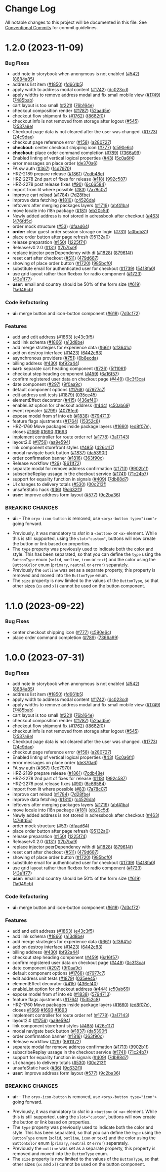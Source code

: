 # Change Log

All notable changes to this project will be documented in this file.
See [Conventional Commits](https://conventionalcommits.org) for commit guidelines.

# 1.2.0 (2023-11-09)


### Bug Fixes

* add note in storybook when anonymous is not enabled  ([#542](https://github.com/spryker/oryx/issues/542)) ([8684a85](https://github.com/spryker/oryx/commit/8684a859ff5fa7babbc536f512331b18c6beb189))
* address list item ([#1850](https://github.com/spryker/oryx/issues/1850)) ([fd661b5](https://github.com/spryker/oryx/commit/fd661b53e941c0d7c3d180e7adbcc18cf3958383))
* apply width to address modal content ([#1742](https://github.com/spryker/oryx/issues/1742)) ([dc023cd](https://github.com/spryker/oryx/commit/dc023cdfaa8b140a8fa8dd59863186f6f865194b))
* apply widths to remove address modal and fix small mobile view ([#1749](https://github.com/spryker/oryx/issues/1749)) ([7485bab](https://github.com/spryker/oryx/commit/7485bab2966c69d63646a039cb41d7ef8ca2e2f3))
* cart layout is too small ([#221](https://github.com/spryker/oryx/issues/221)) ([76b164e](https://github.com/spryker/oryx/commit/76b164ebe2bca7f3f8a40b8330bd60ac839fa2c0))
* checkout composition render ([#1787](https://github.com/spryker/oryx/issues/1787)) ([52aad5e](https://github.com/spryker/oryx/commit/52aad5e2ccb2166ba769a31fa343f773dc52cac1))
* checkout flow shipment fix ([#1762](https://github.com/spryker/oryx/issues/1762)) ([f8682f0](https://github.com/spryker/oryx/commit/f8682f026f96e48bb65f029c297c01227c5e1422))
* checkout info is not removed from storage after logout ([#545](https://github.com/spryker/oryx/issues/545)) ([2537a9e](https://github.com/spryker/oryx/commit/2537a9e8473b3e9d596132579970cba78e769a60))
* Checkout page data is not cleared after the user was changed. ([#1773](https://github.com/spryker/oryx/issues/1773)) ([24c9dae](https://github.com/spryker/oryx/commit/24c9dae1fb0e1a5ab0a2203f428283e20aad0740))
* checkout page reference error ([#158](https://github.com/spryker/oryx/issues/158)) ([a280727](https://github.com/spryker/oryx/commit/a280727c35cfa7284f76a5e9814ed312c80ca97f))
* **checkout:** center checkout shipping icon ([#777](https://github.com/spryker/oryx/issues/777)) ([c590e6c](https://github.com/spryker/oryx/commit/c590e6c5bbe5d38d23ea307a3f22f807d5d6080e))
* **checkout:** place order command completion ([#789](https://github.com/spryker/oryx/issues/789)) ([7366a99](https://github.com/spryker/oryx/commit/7366a99e6b185a98f38c3a5cdc94de7fe9b1ae53))
* Enabled linting of vertical logical properties ([#43](https://github.com/spryker/oryx/issues/43)) ([5c0a6f4](https://github.com/spryker/oryx/commit/5c0a6f44ade637d6ed6cbed2950e96185f6076c9))
* error messages on place order ([de370a6](https://github.com/spryker/oryx/commit/de370a60d7f075e00c535def8eb129f280c2ec44))
* FA sw auth ([#367](https://github.com/spryker/oryx/issues/367)) ([1cd7970](https://github.com/spryker/oryx/commit/1cd79701d9c60a4188b3496e9397a622fc2e6eb2))
* HRZ-2189 prepare release ([#1861](https://github.com/spryker/oryx/issues/1861)) ([7cdb48e](https://github.com/spryker/oryx/commit/7cdb48e3c26c1ca8f12d469e9a73d75cd3c03f78))
* HRZ-2278 2nd part of fixes for release ([#118](https://github.com/spryker/oryx/issues/118)) ([992c587](https://github.com/spryker/oryx/commit/992c58714eed594fe900d2645bba4a9a59c0fee2))
* HRZ-2278 post release fixes ([#90](https://github.com/spryker/oryx/issues/90)) ([6c66584](https://github.com/spryker/oryx/commit/6c66584f5d1e51dcfc3a23c4beaf04f24b4bdb69))
* import from lit where possible ([#83](https://github.com/spryker/oryx/issues/83)) ([7a78c07](https://github.com/spryker/oryx/commit/7a78c07652ead1f98f7e5323906cfe5275365e8a))
* improve cart reload ([#1784](https://github.com/spryker/oryx/issues/1784)) ([7d28fbe](https://github.com/spryker/oryx/commit/7d28fbeb497ae2f92332820b974d8a526018dae2))
* improve data fetching ([#1810](https://github.com/spryker/oryx/issues/1810)) ([c4526da](https://github.com/spryker/oryx/commit/c4526dae4d0669e5112d78ba7c14c584f7c004b2))
* leftovers after merging packages layers ([#1719](https://github.com/spryker/oryx/issues/1719)) ([abf41ba](https://github.com/spryker/oryx/commit/abf41ba83682e7d6d4972a130c0f336e59e3faa4))
* move locale into i18n package ([#181](https://github.com/spryker/oryx/issues/181)) ([eb20c5d](https://github.com/spryker/oryx/commit/eb20c5dbf5bbb35e829b9faa1c1ada8bdc34203a))
* Newly added address is not stored in adressbook after checkout ([#463](https://github.com/spryker/oryx/issues/463)) ([476fd5c](https://github.com/spryker/oryx/commit/476fd5c53c272f0c47b7aa79d5d753c4c9ee05a5))
* order mock structure ([#53](https://github.com/spryker/oryx/issues/53)) ([dfaad64](https://github.com/spryker/oryx/commit/dfaad6412d62124728865182546dbe22cd1644e1))
* **order:** clear guest order session storage on login ([#731](https://github.com/spryker/oryx/issues/731)) ([a0bdb81](https://github.com/spryker/oryx/commit/a0bdb810ec81edab111caa21aeac6e14e52ab07d))
* place order button after page refresh  ([95132a0](https://github.com/spryker/oryx/commit/95132a0ba81fc46323d3e9c71958a5fb167a1923))
* release preparation ([#150](https://github.com/spryker/oryx/issues/150)) ([1225f74](https://github.com/spryker/oryx/commit/1225f74b48928d61d0574a9dc275999c1f0602ac))
* Release/v0.2.0 ([#131](https://github.com/spryker/oryx/issues/131)) ([f7b7ba9](https://github.com/spryker/oryx/commit/f7b7ba9b8dba11e407269fb14b120792b664ab9d))
* replace injector peerDependency with di ([#1828](https://github.com/spryker/oryx/issues/1828)) ([879614f](https://github.com/spryker/oryx/commit/879614f5e7cda0ba45ece4f12cce386457ab6105))
* reset cart after checkout ([#511](https://github.com/spryker/oryx/issues/511)) ([479d687](https://github.com/spryker/oryx/commit/479d68743c39db85c3e9034946fa5d17e409a9b5))
* showing of place order button  ([#1720](https://github.com/spryker/oryx/issues/1720)) ([985bcf0](https://github.com/spryker/oryx/commit/985bcf0a7af50ef8b5caa9db3806024a2f746a51))
* substitute email for authenticated user for checkout ([#1739](https://github.com/spryker/oryx/issues/1739)) ([5418fa0](https://github.com/spryker/oryx/commit/5418fa0d483f220d25768142e16f53670f0ede4b))
* use grid layout rather than flexbox for radio component ([#1723](https://github.com/spryker/oryx/issues/1723)) ([43e1f77](https://github.com/spryker/oryx/commit/43e1f77395a200f42e9536f56275360d3e9235b6))
* **user:** email and country should be 50% of the form size ([#619](https://github.com/spryker/oryx/issues/619)) ([1a049cb](https://github.com/spryker/oryx/commit/1a049cb84a31bba046ef3a969b0b5bf14dbeb84e))


### Code Refactoring

* **ui:** merge button and icon-button component ([#618](https://github.com/spryker/oryx/issues/618)) ([7d3cf72](https://github.com/spryker/oryx/commit/7d3cf72fa003bdae3f6c6523f71095c5a1cab4fb))


### Features

* add and edit address ([#1863](https://github.com/spryker/oryx/issues/1863)) ([e43c3f5](https://github.com/spryker/oryx/commit/e43c3f5e2cf107bab2b1d5ffb128612e59bceb7e))
* add link schema ([#1866](https://github.com/spryker/oryx/issues/1866)) ([a13d8be](https://github.com/spryker/oryx/commit/a13d8be9fbc6202dcfd2b6487f3197d8b10f4aeb))
* add merge strategies for experience data ([#661](https://github.com/spryker/oryx/issues/661)) ([cf3641c](https://github.com/spryker/oryx/commit/cf3641c7ebed335c0ab15c707b87aebc9a18d496))
* add on destroy interface ([#1423](https://github.com/spryker/oryx/issues/1423)) ([6442c83](https://github.com/spryker/oryx/commit/6442c830e704d95200b96f3c629dfbd17e5f4e22))
* asynchronous providers ([#751](https://github.com/spryker/oryx/issues/751)) ([6b8ecda](https://github.com/spryker/oryx/commit/6b8ecdab32c9691d643d47adebbf9536e5c2a663))
* billing address ([#430](https://github.com/spryker/oryx/issues/430)) ([bf92a44](https://github.com/spryker/oryx/commit/bf92a4462b05f1e6000ed7ab51bdd298c274fe81))
* **cart:** separate cart heading component ([#726](https://github.com/spryker/oryx/issues/726)) ([5ff1061](https://github.com/spryker/oryx/commit/5ff106139ae2e38e2b5ba4579cddfdd6e4387041))
* checkout step heading component ([#459](https://github.com/spryker/oryx/issues/459)) ([6a16f57](https://github.com/spryker/oryx/commit/6a16f5741c9f21cdb5c4b1334629b644ac8ff197))
* confirm registered user data on checkout page ([#449](https://github.com/spryker/oryx/issues/449)) ([0c3f3ca](https://github.com/spryker/oryx/commit/0c3f3ca1c2f5f2b8f7e5d9b43d2f194a5facb0dd))
* date component ([#297](https://github.com/spryker/oryx/issues/297)) ([9f0aa9c](https://github.com/spryker/oryx/commit/9f0aa9cd59e3e44f6acf25c47930571ec702dd31))
* default component options ([#1768](https://github.com/spryker/oryx/issues/1768)) ([d7977c7](https://github.com/spryker/oryx/commit/d7977c788bedd2bcdb066c509d4ebed8d2a54b12))
* edit address unit tests ([#1879](https://github.com/spryker/oryx/issues/1879)) ([035ee45](https://github.com/spryker/oryx/commit/035ee45872e54f2dd4d8ddc05b44eeeaaf850b42))
* elementEffect decorator ([#415](https://github.com/spryker/oryx/issues/415)) ([436ef40](https://github.com/spryker/oryx/commit/436ef40e0f2e91d96a657031ed5926e5fe288276))
* enableList option for checkout address ([#444](https://github.com/spryker/oryx/issues/444)) ([c50ab69](https://github.com/spryker/oryx/commit/c50ab69d282b1b8d65b2f89bae6990a073fceb6b))
* event repeater ([#799](https://github.com/spryker/oryx/issues/799)) ([4078fed](https://github.com/spryker/oryx/commit/4078fed93c93ce7843d6e526d0396c27657855b5))
* expose model from sf into eb ([#1838](https://github.com/spryker/oryx/issues/1838)) ([5794713](https://github.com/spryker/oryx/commit/5794713d8030dd930185c7c8d596a7bf4fcaa6df))
* feature flags ajustments ([#1764](https://github.com/spryker/oryx/issues/1764)) ([15352c8](https://github.com/spryker/oryx/commit/15352c8b24719c92bc8d60845ce3c952b1f9d4e7))
* HRZ-1760 Move packages inside package layers ([#1660](https://github.com/spryker/oryx/issues/1660)) ([ed8f07e](https://github.com/spryker/oryx/commit/ed8f07e513a1e2dadb810a72b9785b3fab5fd375)), closes [#1669](https://github.com/spryker/oryx/issues/1669) [#1690](https://github.com/spryker/oryx/issues/1690) [#1693](https://github.com/spryker/oryx/issues/1693)
* implement controller for route order ref ([#1778](https://github.com/spryker/oryx/issues/1778)) ([3a17143](https://github.com/spryker/oryx/commit/3a17143734525445b8bbcb9cff151eae419e26fe))
* layout2.0 ([#1756](https://github.com/spryker/oryx/issues/1756)) ([aa9e594](https://github.com/spryker/oryx/commit/aa9e594e1569429da400aad4306c18498eba1334))
* link component storefront styles ([#485](https://github.com/spryker/oryx/issues/485)) ([426c117](https://github.com/spryker/oryx/commit/426c117d846c96a36593ebbf378ae22421e1942b))
* modal navigate back button ([#1837](https://github.com/spryker/oryx/issues/1837)) ([da5390f](https://github.com/spryker/oryx/commit/da5390fb125a51e5943cabd685e0b55245932445))
* order confirmation banner ([#1816](https://github.com/spryker/oryx/issues/1816)) ([363f90c](https://github.com/spryker/oryx/commit/363f90ce044a22ba50d365f7c9cc3eca8d892330))
* Release workflow ([#29](https://github.com/spryker/oryx/issues/29)) ([8611f72](https://github.com/spryker/oryx/commit/8611f72e2c14f9bef80fa28bd26ca89c7fcacb16))
* separate modal for remove address confirmation ([#1713](https://github.com/spryker/oryx/issues/1713)) ([9902b1f](https://github.com/spryker/oryx/commit/9902b1f55fa57c46daa882d6793ca55503269a3c))
* subscribeReplay ussage in the checkout service ([#1741](https://github.com/spryker/oryx/issues/1741)) ([71c24b7](https://github.com/spryker/oryx/commit/71c24b74629a4386b67a9f91370f693471029e6e))
* support for equality function in signals ([#409](https://github.com/spryker/oryx/issues/409)) ([7db88d7](https://github.com/spryker/oryx/commit/7db88d70a2ba3adc50221d89ca73590c510f29f7))
* UI changes to delivery totals ([#530](https://github.com/spryker/oryx/issues/530)) ([00c213f](https://github.com/spryker/oryx/commit/00c213fc97d9d98c2456b67b915b285b32b95cfe))
* unsafeStatic hack ([#36](https://github.com/spryker/oryx/issues/36)) ([9c632f1](https://github.com/spryker/oryx/commit/9c632f1335f7dd0b0123253c74633a0fd873fb0c))
* **user:** improve address form layout ([#577](https://github.com/spryker/oryx/issues/577)) ([9c2ba36](https://github.com/spryker/oryx/commit/9c2ba36b8ef5e8ec4b96dff2a9803712658bd45d))


### BREAKING CHANGES

* **ui:** - The `oryx-icon-button` is removed, use `<oryx-button type="icon">`
going forward.
- Previously, it was mandatory to _slot in_ a `<button>` or `<a>`
element. While this is still supported, using the `slot="custom"`,
buttons will now create the button or link based on properties.
- The `type` property was previously used to indicate both the color and
style. This has been separated, so that you can define the `type` using
the `ButtonType` enum (`solid`, `outline`, `icon` or `text`) and the
color using the `ButtonColor` enum (`primary`, `neutral` or `error`)
separately.
- Previously the `outline` was set as a separate property, this property
is removed and moved into the `ButtonType` enum.
- The `size` property is now limited to the values of the `ButtonType`,
so that other sizes (`xs` and `xl`) cannot be used on the button
component.


[HRZ-3283]:
https://spryker.atlassian.net/browse/HRZ-3283?atlOrigin=eyJpIjoiNWRkNTljNzYxNjVmNDY3MDlhMDU5Y2ZhYzA5YTRkZjUiLCJwIjoiZ2l0aHViLWNvbS1KU1cifQ





# 1.1.0 (2023-09-22)


### Bug Fixes

* center checkout shipping icon ([#777](https://github.com/spryker/oryx/issues/777)) ([c590e6c](https://github.com/spryker/oryx/commit/c590e6c5bbe5d38d23ea307a3f22f807d5d6080e))
* place order command completion ([#789](https://github.com/spryker/oryx/issues/789)) ([7366a99](https://github.com/spryker/oryx/commit/7366a99e6b185a98f38c3a5cdc94de7fe9b1ae53))





# 1.0.0 (2023-07-31)


### Bug Fixes

* add note in storybook when anonymous is not enabled  ([#542](https://github.com/spryker/oryx/issues/542)) ([8684a85](https://github.com/spryker/oryx/commit/8684a859ff5fa7babbc536f512331b18c6beb189))
* address list item ([#1850](https://github.com/spryker/oryx/issues/1850)) ([fd661b5](https://github.com/spryker/oryx/commit/fd661b53e941c0d7c3d180e7adbcc18cf3958383))
* apply width to address modal content ([#1742](https://github.com/spryker/oryx/issues/1742)) ([dc023cd](https://github.com/spryker/oryx/commit/dc023cdfaa8b140a8fa8dd59863186f6f865194b))
* apply widths to remove address modal and fix small mobile view ([#1749](https://github.com/spryker/oryx/issues/1749)) ([7485bab](https://github.com/spryker/oryx/commit/7485bab2966c69d63646a039cb41d7ef8ca2e2f3))
* cart layout is too small ([#221](https://github.com/spryker/oryx/issues/221)) ([76b164e](https://github.com/spryker/oryx/commit/76b164ebe2bca7f3f8a40b8330bd60ac839fa2c0))
* checkout composition render ([#1787](https://github.com/spryker/oryx/issues/1787)) ([52aad5e](https://github.com/spryker/oryx/commit/52aad5e2ccb2166ba769a31fa343f773dc52cac1))
* checkout flow shipment fix ([#1762](https://github.com/spryker/oryx/issues/1762)) ([f8682f0](https://github.com/spryker/oryx/commit/f8682f026f96e48bb65f029c297c01227c5e1422))
* checkout info is not removed from storage after logout ([#545](https://github.com/spryker/oryx/issues/545)) ([2537a9e](https://github.com/spryker/oryx/commit/2537a9e8473b3e9d596132579970cba78e769a60))
* Checkout page data is not cleared after the user was changed. ([#1773](https://github.com/spryker/oryx/issues/1773)) ([24c9dae](https://github.com/spryker/oryx/commit/24c9dae1fb0e1a5ab0a2203f428283e20aad0740))
* checkout page reference error ([#158](https://github.com/spryker/oryx/issues/158)) ([a280727](https://github.com/spryker/oryx/commit/a280727c35cfa7284f76a5e9814ed312c80ca97f))
* Enabled linting of vertical logical properties ([#43](https://github.com/spryker/oryx/issues/43)) ([5c0a6f4](https://github.com/spryker/oryx/commit/5c0a6f44ade637d6ed6cbed2950e96185f6076c9))
* error messages on place order ([de370a6](https://github.com/spryker/oryx/commit/de370a60d7f075e00c535def8eb129f280c2ec44))
* FA sw auth ([#367](https://github.com/spryker/oryx/issues/367)) ([1cd7970](https://github.com/spryker/oryx/commit/1cd79701d9c60a4188b3496e9397a622fc2e6eb2))
* HRZ-2189 prepare release ([#1861](https://github.com/spryker/oryx/issues/1861)) ([7cdb48e](https://github.com/spryker/oryx/commit/7cdb48e3c26c1ca8f12d469e9a73d75cd3c03f78))
* HRZ-2278 2nd part of fixes for release ([#118](https://github.com/spryker/oryx/issues/118)) ([992c587](https://github.com/spryker/oryx/commit/992c58714eed594fe900d2645bba4a9a59c0fee2))
* HRZ-2278 post release fixes ([#90](https://github.com/spryker/oryx/issues/90)) ([6c66584](https://github.com/spryker/oryx/commit/6c66584f5d1e51dcfc3a23c4beaf04f24b4bdb69))
* import from lit where possible ([#83](https://github.com/spryker/oryx/issues/83)) ([7a78c07](https://github.com/spryker/oryx/commit/7a78c07652ead1f98f7e5323906cfe5275365e8a))
* improve cart reload ([#1784](https://github.com/spryker/oryx/issues/1784)) ([7d28fbe](https://github.com/spryker/oryx/commit/7d28fbeb497ae2f92332820b974d8a526018dae2))
* improve data fetching ([#1810](https://github.com/spryker/oryx/issues/1810)) ([c4526da](https://github.com/spryker/oryx/commit/c4526dae4d0669e5112d78ba7c14c584f7c004b2))
* leftovers after merging packages layers ([#1719](https://github.com/spryker/oryx/issues/1719)) ([abf41ba](https://github.com/spryker/oryx/commit/abf41ba83682e7d6d4972a130c0f336e59e3faa4))
* move locale into i18n package ([#181](https://github.com/spryker/oryx/issues/181)) ([eb20c5d](https://github.com/spryker/oryx/commit/eb20c5dbf5bbb35e829b9faa1c1ada8bdc34203a))
* Newly added address is not stored in adressbook after checkout ([#463](https://github.com/spryker/oryx/issues/463)) ([476fd5c](https://github.com/spryker/oryx/commit/476fd5c53c272f0c47b7aa79d5d753c4c9ee05a5))
* order mock structure ([#53](https://github.com/spryker/oryx/issues/53)) ([dfaad64](https://github.com/spryker/oryx/commit/dfaad6412d62124728865182546dbe22cd1644e1))
* place order button after page refresh  ([95132a0](https://github.com/spryker/oryx/commit/95132a0ba81fc46323d3e9c71958a5fb167a1923))
* release preparation ([#150](https://github.com/spryker/oryx/issues/150)) ([1225f74](https://github.com/spryker/oryx/commit/1225f74b48928d61d0574a9dc275999c1f0602ac))
* Release/v0.2.0 ([#131](https://github.com/spryker/oryx/issues/131)) ([f7b7ba9](https://github.com/spryker/oryx/commit/f7b7ba9b8dba11e407269fb14b120792b664ab9d))
* replace injector peerDependency with di ([#1828](https://github.com/spryker/oryx/issues/1828)) ([879614f](https://github.com/spryker/oryx/commit/879614f5e7cda0ba45ece4f12cce386457ab6105))
* reset cart after checkout ([#511](https://github.com/spryker/oryx/issues/511)) ([479d687](https://github.com/spryker/oryx/commit/479d68743c39db85c3e9034946fa5d17e409a9b5))
* showing of place order button  ([#1720](https://github.com/spryker/oryx/issues/1720)) ([985bcf0](https://github.com/spryker/oryx/commit/985bcf0a7af50ef8b5caa9db3806024a2f746a51))
* substitute email for authenticated user for checkout ([#1739](https://github.com/spryker/oryx/issues/1739)) ([5418fa0](https://github.com/spryker/oryx/commit/5418fa0d483f220d25768142e16f53670f0ede4b))
* use grid layout rather than flexbox for radio component ([#1723](https://github.com/spryker/oryx/issues/1723)) ([43e1f77](https://github.com/spryker/oryx/commit/43e1f77395a200f42e9536f56275360d3e9235b6))
* **user:** email and country should be 50% of the form size ([#619](https://github.com/spryker/oryx/issues/619)) ([1a049cb](https://github.com/spryker/oryx/commit/1a049cb84a31bba046ef3a969b0b5bf14dbeb84e))


### Code Refactoring

* **ui:** merge button and icon-button component ([#618](https://github.com/spryker/oryx/issues/618)) ([7d3cf72](https://github.com/spryker/oryx/commit/7d3cf72fa003bdae3f6c6523f71095c5a1cab4fb))


### Features

* add and edit address ([#1863](https://github.com/spryker/oryx/issues/1863)) ([e43c3f5](https://github.com/spryker/oryx/commit/e43c3f5e2cf107bab2b1d5ffb128612e59bceb7e))
* add link schema ([#1866](https://github.com/spryker/oryx/issues/1866)) ([a13d8be](https://github.com/spryker/oryx/commit/a13d8be9fbc6202dcfd2b6487f3197d8b10f4aeb))
* add merge strategies for experience data ([#661](https://github.com/spryker/oryx/issues/661)) ([cf3641c](https://github.com/spryker/oryx/commit/cf3641c7ebed335c0ab15c707b87aebc9a18d496))
* add on destroy interface ([#1423](https://github.com/spryker/oryx/issues/1423)) ([6442c83](https://github.com/spryker/oryx/commit/6442c830e704d95200b96f3c629dfbd17e5f4e22))
* billing address ([#430](https://github.com/spryker/oryx/issues/430)) ([bf92a44](https://github.com/spryker/oryx/commit/bf92a4462b05f1e6000ed7ab51bdd298c274fe81))
* checkout step heading component ([#459](https://github.com/spryker/oryx/issues/459)) ([6a16f57](https://github.com/spryker/oryx/commit/6a16f5741c9f21cdb5c4b1334629b644ac8ff197))
* confirm registered user data on checkout page ([#449](https://github.com/spryker/oryx/issues/449)) ([0c3f3ca](https://github.com/spryker/oryx/commit/0c3f3ca1c2f5f2b8f7e5d9b43d2f194a5facb0dd))
* date component ([#297](https://github.com/spryker/oryx/issues/297)) ([9f0aa9c](https://github.com/spryker/oryx/commit/9f0aa9cd59e3e44f6acf25c47930571ec702dd31))
* default component options ([#1768](https://github.com/spryker/oryx/issues/1768)) ([d7977c7](https://github.com/spryker/oryx/commit/d7977c788bedd2bcdb066c509d4ebed8d2a54b12))
* edit address unit tests ([#1879](https://github.com/spryker/oryx/issues/1879)) ([035ee45](https://github.com/spryker/oryx/commit/035ee45872e54f2dd4d8ddc05b44eeeaaf850b42))
* elementEffect decorator ([#415](https://github.com/spryker/oryx/issues/415)) ([436ef40](https://github.com/spryker/oryx/commit/436ef40e0f2e91d96a657031ed5926e5fe288276))
* enableList option for checkout address ([#444](https://github.com/spryker/oryx/issues/444)) ([c50ab69](https://github.com/spryker/oryx/commit/c50ab69d282b1b8d65b2f89bae6990a073fceb6b))
* expose model from sf into eb ([#1838](https://github.com/spryker/oryx/issues/1838)) ([5794713](https://github.com/spryker/oryx/commit/5794713d8030dd930185c7c8d596a7bf4fcaa6df))
* feature flags ajustments ([#1764](https://github.com/spryker/oryx/issues/1764)) ([15352c8](https://github.com/spryker/oryx/commit/15352c8b24719c92bc8d60845ce3c952b1f9d4e7))
* HRZ-1760 Move packages inside package layers ([#1660](https://github.com/spryker/oryx/issues/1660)) ([ed8f07e](https://github.com/spryker/oryx/commit/ed8f07e513a1e2dadb810a72b9785b3fab5fd375)), closes [#1669](https://github.com/spryker/oryx/issues/1669) [#1690](https://github.com/spryker/oryx/issues/1690) [#1693](https://github.com/spryker/oryx/issues/1693)
* implement controller for route order ref ([#1778](https://github.com/spryker/oryx/issues/1778)) ([3a17143](https://github.com/spryker/oryx/commit/3a17143734525445b8bbcb9cff151eae419e26fe))
* layout2.0 ([#1756](https://github.com/spryker/oryx/issues/1756)) ([aa9e594](https://github.com/spryker/oryx/commit/aa9e594e1569429da400aad4306c18498eba1334))
* link component storefront styles ([#485](https://github.com/spryker/oryx/issues/485)) ([426c117](https://github.com/spryker/oryx/commit/426c117d846c96a36593ebbf378ae22421e1942b))
* modal navigate back button ([#1837](https://github.com/spryker/oryx/issues/1837)) ([da5390f](https://github.com/spryker/oryx/commit/da5390fb125a51e5943cabd685e0b55245932445))
* order confirmation banner ([#1816](https://github.com/spryker/oryx/issues/1816)) ([363f90c](https://github.com/spryker/oryx/commit/363f90ce044a22ba50d365f7c9cc3eca8d892330))
* Release workflow ([#29](https://github.com/spryker/oryx/issues/29)) ([8611f72](https://github.com/spryker/oryx/commit/8611f72e2c14f9bef80fa28bd26ca89c7fcacb16))
* separate modal for remove address confirmation ([#1713](https://github.com/spryker/oryx/issues/1713)) ([9902b1f](https://github.com/spryker/oryx/commit/9902b1f55fa57c46daa882d6793ca55503269a3c))
* subscribeReplay ussage in the checkout service ([#1741](https://github.com/spryker/oryx/issues/1741)) ([71c24b7](https://github.com/spryker/oryx/commit/71c24b74629a4386b67a9f91370f693471029e6e))
* support for equality function in signals ([#409](https://github.com/spryker/oryx/issues/409)) ([7db88d7](https://github.com/spryker/oryx/commit/7db88d70a2ba3adc50221d89ca73590c510f29f7))
* UI changes to delivery totals ([#530](https://github.com/spryker/oryx/issues/530)) ([00c213f](https://github.com/spryker/oryx/commit/00c213fc97d9d98c2456b67b915b285b32b95cfe))
* unsafeStatic hack ([#36](https://github.com/spryker/oryx/issues/36)) ([9c632f1](https://github.com/spryker/oryx/commit/9c632f1335f7dd0b0123253c74633a0fd873fb0c))
* **user:** improve address form layout ([#577](https://github.com/spryker/oryx/issues/577)) ([9c2ba36](https://github.com/spryker/oryx/commit/9c2ba36b8ef5e8ec4b96dff2a9803712658bd45d))


### BREAKING CHANGES

* **ui:** - The `oryx-icon-button` is removed, use `<oryx-button type="icon">`
going forward.
- Previously, it was mandatory to _slot in_ a `<button>` or `<a>`
element. While this is still supported, using the `slot="custom"`,
buttons will now create the button or link based on properties.
- The `type` property was previously used to indicate both the color and
style. This has been separated, so that you can define the `type` using
the `ButtonType` enum (`solid`, `outline`, `icon` or `text`) and the
color using the `ButtonColor` enum (`primary`, `neutral` or `error`)
separately.
- Previously the `outline` was set as a separate property, this property
is removed and moved into the `ButtonType` enum.
- The `size` property is now limited to the values of the `ButtonType`,
so that other sizes (`xs` and `xl`) cannot be used on the button
component.


[HRZ-3283]:
https://spryker.atlassian.net/browse/HRZ-3283?atlOrigin=eyJpIjoiNWRkNTljNzYxNjVmNDY3MDlhMDU5Y2ZhYzA5YTRkZjUiLCJwIjoiZ2l0aHViLWNvbS1KU1cifQ
